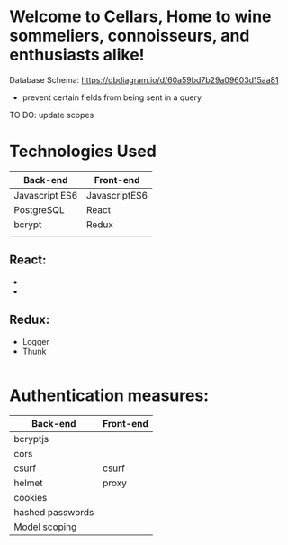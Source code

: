 # Welcome to Cellars, Home to wine sommeliers, connoisseurs, and enthusiasts alike!

<Insert Picture Here>


Database Schema: https://dbdiagram.io/d/60a59bd7b29a09603d15aa81

* prevent certain fields from being sent in a query



TO DO: update scopes
  
# Technologies Used

| Back-end    | Front-end |
| ---      | ---       |
| Javascript ES6 | JavascriptES6  |
| PostgreSQL     | React |
| bcrypt   |   Redux     |
|        |        |

## React:
*
*


## Redux:
* Logger
* Thunk

```

```


# Authentication measures:
| Back-end    | Front-end |
| ---      | ---       |
| bcryptjs |  |
| cors |  |
| csurf | csurf |
| helmet | proxy |
| cookies |   |
| hashed passwords |   |
| Model scoping |   |
